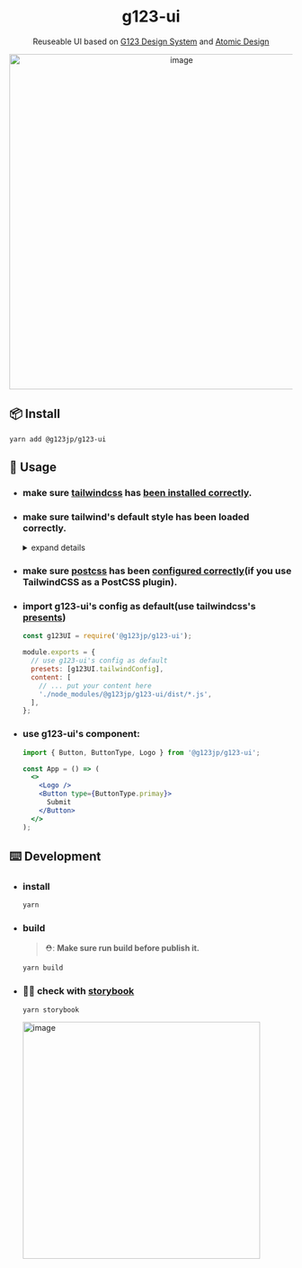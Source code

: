 <h1 align="center"> g123-ui </h1>
<div align="center">

  Reuseable UI based on [G123 Design System](https://www.figma.com/file/U4LsgpPqBkL5FX2UNUDm9o/G123-Design-System) and [Atomic Design](https://atomicdesign.bradfrost.com/)

  <img width="597" alt="image" src="https://user-images.githubusercontent.com/1228449/154029162-fcf1cd30-1e30-4e9f-8ecf-e7cf176e14a2.png">
  
</div>

## 📦 Install
```bash
yarn add @g123jp/g123-ui
```
## 🔨 Usage
- ### make sure [tailwindcss](https://tailwindcss.com/) has [been installed correctly](https://tailwindcss.com/docs/installation).

- ### make sure tailwind's default style has been loaded correctly.
  <details><summary>expand details</summary>
  <p>

  ```css
  # in your root css
  @tailwind base;
  @tailwind components;
  @tailwind utilities;
  ```

  </p>
  </details>

- ### make sure [postcss](https://postcss.org/) has been [configured correctly](https://tailwindcss.com/docs/installation/using-postcss)(if you use TailwindCSS as a PostCSS plugin).

- ### import g123-ui's config as default(use tailwindcss's [presents](https://tailwindcss.com/docs/presets))
  ```js
  const g123UI = require('@g123jp/g123-ui');

  module.exports = {
    // use g123-ui's config as default
    presets: [g123UI.tailwindConfig],
    content: [
      // ... put your content here
      './node_modules/@g123jp/g123-ui/dist/*.js',
    ],
  };
  ```

- ### use g123-ui's component:
  ```jsx
  import { Button, ButtonType, Logo } from '@g123jp/g123-ui';

  const App = () => (
    <>
      <Logo />
      <Button type={ButtonType.primay}>
        Submit
      </Button>
    </>
  );
  ```

## ⌨️ Development
- ### install
  ```bash
  yarn
  ```

- ### build
  > ⛑: **Make sure run build before publish it.**
  ```bash
  yarn build
  ```

- ### 🤹🏼 check with [storybook](https://storybook.js.org/)
  ```bash
  yarn storybook
  ```
  <img width="422" alt="image" src="https://user-images.githubusercontent.com/1228449/154028955-b1e3e8ea-982f-4bb1-bc37-56ba8be74ff0.png">

